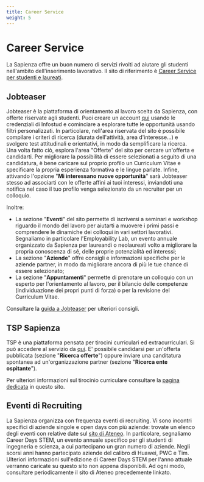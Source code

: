 ```yaml
---
title: Career Service
weight: 5
---
```


# Career Service

La Sapienza offre un buon numero di servizi rivolti ad aiutare gli studenti nell'ambito dell'inserimento lavorativo. Il sito di riferimento è [Career Service per studenti e laureati](https://www.uniroma1.it/it/pagina/career-service-studenti-e-laureati).

## Jobteaser

Jobteaser è la piattaforma di orientamento al lavoro scelta da Sapienza, con offerte riservate agli studenti.
Puoi creare un account [qui](http://uniroma1.jobteaser.com/) usando le credenziali di Infostud e cominciare a esplorare tutte le opportunità usando filtri personalizzati.
In particolare, nell'area riservata del sito è possibile compilare i criteri di ricerca (durata dell'attività, area d'interesse...)
e svolgere test attitudinali e orientativi, in modo da semplificare la ricerca.
Una volta fatto ciò, esplora l'area "Offerte" del sito per cercare un'offerta e candidarti.
Per migliorare la possibilità di essere selezionati a seguito di una candidatura, è bene caricare sul proprio profilo un Curriculum Vitae e specificare la propria esperienza formativa e le lingue parlate.
Infine, attivando l'opzione "**Mi interessano nuove opportunità**" sarà Jobteaser stesso ad associarti con le offerte affini ai tuoi interessi, inviandoti una notifica nel caso il tuo profilo venga selezionato da un recruiter per un colloquio.

Inoltre:
- La sezione "**Eventi**" del sito permette di iscriversi a seminari e workshop riguardo il mondo del lavoro per aiutarti a muovere i primi passi e comprendere le dinamiche dei colloqui in vari settori lavorativi. Segnaliamo in particolare l'Employability Lab, un evento annuale organizzato da Sapienza per laureandi o neolaureati volto a migliorare la propria conoscenza di sé, delle proprie potenzialità ed interessi;
- La sezione "**Aziende**" offre consigli e informazioni specifiche per le aziende partner, in modo da migliorare ancora di più le tue chance di essere selezionato;
- La sezione "**Appuntamenti**" permette di prenotare un colloquio con un esperto per l'orientamento al lavoro, per il bilancio delle competenze (individuazione dei propri punti di forza) o per la revisione del Curriculum Vitae.

Consultare la [guida a Jobteaser](https://www.uniroma1.it/sites/default/files/field_file_allegati/sapienza_guida_studenti.pdf) per ulteriori consigli.

## TSP Sapienza

TSP è una piattaforma pensata per tirocini curriculari ed extracurriculari. Si può accedere al servizio da [qui](https://uniroma1.tsp.esse3.cineca.it/pub/main-page). E' possibile candidarsi per un'offerta pubblicata (sezione "**Ricerca offerte**") oppure inviare una canditatura spontanea ad un'organizzazione partner (sezione "**Ricerca ente ospitante**").

Per ulteriori informazioni sul tirocinio curriculare consultare la [pagina dedicata](https://github.com/sapienzastudentsnetwork/sapienzastudentsnetwork.github.io.git) in questo sito.

## Eventi di Recruiting

La Sapienza organizza con frequenza eventi di recruiting. Vi sono incontri specifici di aziende singole e open days con più aziende: trovate un elenco degli eventi con relative date sul [sito di Ateneo](https://www.uniroma1.it/it/pagina/eventi-di-recruiting-e-placement).
In particolare, segnaliamo Career Days STEM, un evento annuale specifico per gli studenti di ingegneria e scienza, a cui partecipano un gran numero di aziende. Negli scorsi anni hanno partecipato aziende del calibro di Huawei, PWC e Tim. Ulteriori informazioni sull'edizione di Career Days STEM per l'anno attuale verranno caricate su questo sito non appena disponibili. Ad ogni modo, consultare periodicamente il sito di Ateneo precedemente linkato.